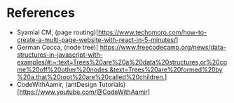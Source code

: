 # References

- Syamlal CM, (page routing)[https://www.techomoro.com/how-to-create-a-multi-page-website-with-react-in-5-minutes/]
- German Cocca, (node tree)[
https://www.freecodecamp.org/news/data-structures-in-javascript-with-examples/#:~:text=Trees%20are%20a%20data%20structures,or%20come%20off%20other%20nodes.&text=Trees%20are%20formed%20by%20a,that%20root%20are%20called%20children.]
- CodeWithAamir, (antDesign Tutorials) [https://www.youtube.com/@CodeWithAamir]

